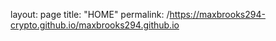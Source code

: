 layout: page 
title: "HOME"
permalink: /https://maxbrooks294-crypto.github.io/maxbrooks294.github.io 
